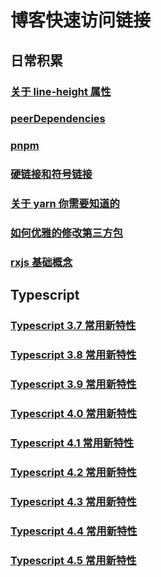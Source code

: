 # 博客快速访问链接

## 日常积累

### [关于 line-height 属性](https://guoxiaxing.github.io/Blog/blog/line-height)

### [peerDependencies](https://guoxiaxing.github.io/Blog/blog/peerDependencies)

### [pnpm](https://guoxiaxing.github.io/Blog/blog/pnpm)

### [硬链接和符号链接](https://guoxiaxing.github.io/Blog/blog/hard-link-and-symbolic-link)

### [关于 yarn 你需要知道的](https://guoxiaxing.github.io/Blog/blog/about-yarn)

### [如何优雅的修改第三方包](https://guoxiaxing.github.io/Blog/blog/patch-package)

### [rxjs 基础概念](https://guoxiaxing.github.io/Blog/blog/rxjs-basic)

## Typescript

### [Typescript 3.7 常用新特性](https://guoxiaxing.github.io/Blog/typescript/typescript-3.7)

### [Typescript 3.8 常用新特性](https://guoxiaxing.github.io/Blog/typescript/typescript-3.8)

### [Typescript 3.9 常用新特性](https://guoxiaxing.github.io/Blog/typescript/typescript-3.9)

### [Typescript 4.0 常用新特性](https://guoxiaxing.github.io/Blog/typescript/typescript-4.0)

### [Typescript 4.1 常用新特性](https://guoxiaxing.github.io/Blog/typescript/typescript-4.1)

### [Typescript 4.2 常用新特性](https://guoxiaxing.github.io/Blog/typescript/typescript-4.2)

### [Typescript 4.3 常用新特性](https://guoxiaxing.github.io/Blog/typescript/typescript-4.3)

### [Typescript 4.4 常用新特性](https://guoxiaxing.github.io/Blog/typescript/typescript-4.4)

### [Typescript 4.5 常用新特性](https://guoxiaxing.github.io/Blog/typescript/typescript-4.5)
